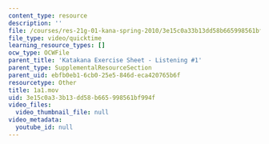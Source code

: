 ```yaml
---
content_type: resource
description: ''
file: /courses/res-21g-01-kana-spring-2010/3e15c0a33b13dd58b665998561bf994f_1a1.mov
file_type: video/quicktime
learning_resource_types: []
ocw_type: OCWFile
parent_title: 'Katakana Exercise Sheet - Listening #1'
parent_type: SupplementalResourceSection
parent_uid: ebfb0eb1-6cb0-25e5-846d-eca420765b6f
resourcetype: Other
title: 1a1.mov
uid: 3e15c0a3-3b13-dd58-b665-998561bf994f
video_files:
  video_thumbnail_file: null
video_metadata:
  youtube_id: null
---
```

